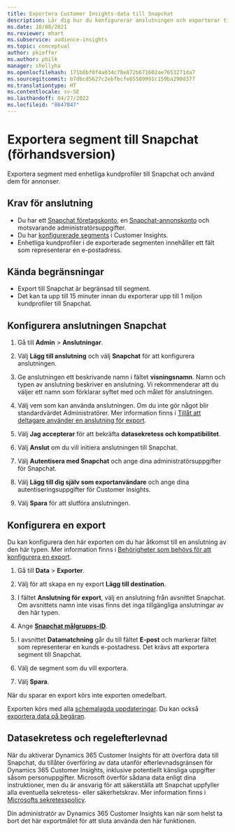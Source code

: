 ```yaml
---
title: Exportera Customer Insights-data till Snapchat
description: Lär dig hur du konfigurerar anslutningen och exporterar till Snapchat.
ms.date: 10/08/2021
ms.reviewer: mhart
ms.subservice: audience-insights
ms.topic: conceptual
author: pkieffer
ms.author: philk
manager: shellyha
ms.openlocfilehash: 171b8bf0f4a034c78e872b671602ae7653271da7
ms.sourcegitcommit: b7dbcd5627c2ebfbcfe65589991c159ba290d377
ms.translationtype: HT
ms.contentlocale: sv-SE
ms.lasthandoff: 04/27/2022
ms.locfileid: "8647847"
---
```

# <a name="export-segments-to-snapchat-preview"></a>Exportera segment till Snapchat (förhandsversion)

Exportera segment med enhetliga kundprofiler till Snapchat och använd dem för annonser. 

## <a name="prerequisites-for-a-connection"></a>Krav för anslutning

-   Du har ett [Snapchat företagskonto](https://business.snapchat.com/), en [Snapchat-annonskonto](https://ads.snapchat.com/) och motsvarande administratörsuppgifter.
-   Du har [konfigurerade segments](segments.md) i Customer Insights.
-   Enhetliga kundprofiler i de exporterade segmenten innehåller ett fält som representerar en e-postadress.

## <a name="known-limitations"></a>Kända begränsningar

- Export till Snapchat är begränsad till segment.
- Det kan ta upp till 15 minuter innan du exporterar upp till 1 miljon kundprofiler till Snapchat. 

## <a name="set-up-connection-to-snapchat"></a>Konfigurera anslutningen Snapchat

1. Gå till **Admin** > **Anslutningar**.

1. Välj **Lägg till anslutning** och välj **Snapchat** för att konfigurera anslutningen.

1. Ge anslutningen ett beskrivande namn i fältet **visningsnamn**. Namn och typen av anslutning beskriver en anslutning. Vi rekommenderar att du väljer ett namn som förklarar syftet med och målet för anslutningen.

1. Välj vem som kan använda anslutningen. Om du inte gör något blir standardvärdet Administratörer. Mer information finns i [Tillåt att deltagare använder en anslutning för export](connections.md#allow-contributors-to-use-a-connection-for-exports).

1. Välj **Jag accepterar** för att bekräfta **datasekretess och kompatibilitet**.

1. Välj **Anslut** om du vill initiera anslutningen till Snapchat.

1. Välj **Autentisera med Snapchat** och ange dina administratörsuppgifter för Snapchat. 

1. Välj **Lägg till dig själv som exportanvändare** och ange dina autentiseringsuppgifter för Customer Insights.

1. Välj **Spara** för att slutföra anslutningen.

## <a name="configure-an-export"></a>Konfigurera en export

Du kan konfigurera den här exporten om du har åtkomst till en anslutning av den här typen. Mer information finns i [Behörigheter som behövs för att konfigurera en export](export-destinations.md#set-up-a-new-export).

1. Gå till **Data** > **Exporter**.

1. Välj för att skapa en ny export **Lägg till destination**.

1. I fältet **Anslutning för export**, välj en anslutning från avsnittet Snapchat. Om avsnittets namn inte visas finns det inga tillgängliga anslutningar av den här typen.

1. Ange [**Snapchat målgrupps-ID**](https://businesshelp.snapchat.com/s/article/custom-audiences).

1. I avsnittet **Datamatchning** går du till fältet **E-post** och markerar fältet som representerar en kunds e-postadress. Det krävs att exportera segment till Snapchat.

1. Välj de segment som du vill exportera. 

1. Välj **Spara**.

När du sparar en export körs inte exporten omedelbart.

Exporten körs med alla [schemalagda uppdateringar](system.md#schedule-tab). Du kan också [exportera data på begäran](export-destinations.md#run-exports-on-demand). 


## <a name="data-privacy-and-compliance"></a>Datasekretess och regelefterlevnad

När du aktiverar Dynamics 365 Customer Insights för att överföra data till Snapchat, du tillåter överföring av data utanför efterlevnadsgränsen för Dynamics 365 Customer Insights, inklusive potentiellt känsliga uppgifter såsom personuppgifter. Microsoft överför sådana data enligt dina instruktioner, men du är ansvarig för att säkerställa att Snapchat uppfyller alla eventuella sekretess- eller säkerhetskrav. Mer information finns i [Microsofts sekretesspolicy](https://go.microsoft.com/fwlink/?linkid=396732).

Din administratör av Dynamics 365 Customer Insights kan när som helst ta bort det här exportmålet för att sluta använda den här funktionen.
